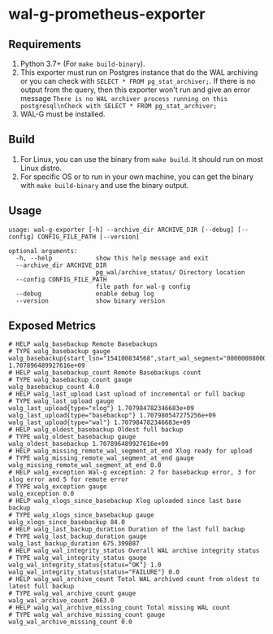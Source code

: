 # wal-g-prometheus-exporter

## Requirements

1. Python 3.7+ (For `make build-binary`).
2. This exporter must run on Postgres instance that do the WAL archiving or you can check with `SELECT * FROM pg_stat_archiver;`.
If there is no output from the query, then this exporter won't run and give an error message `There is no WAL archiver process running on this postgresql\nCheck with SELECT * FROM pg_stat_archiver;`
3. WAL-G must be installed.

## Build

1. For Linux, you can use the binary from `make build`. It should run on most Linux distro.
2. For specific OS or to run in your own machine, you can get the binary with `make build-binary` and use the binary output.

## Usage

```
usage: wal-g-exporter [-h] --archive_dir ARCHIVE_DIR [--debug] [--config] CONFIG_FILE_PATH [--version]

optional arguments:
  -h, --help            show this help message and exit
  --archive_dir ARCHIVE_DIR
                        pg_wal/archive_status/ Directory location
  --config CONFIG_FILE_PATH
                        file path for wal-g config
  --debug               enable debug log
  --version             show binary version
```

## Exposed Metrics

```
# HELP walg_basebackup Remote Basebackups
# TYPE walg_basebackup gauge
walg_basebackup{start_lsn="154100834568",start_wal_segment="0000000800000023000000E1"} 1.707896489927616e+09
# HELP walg_basebackup_count Remote Basebackups count
# TYPE walg_basebackup_count gauge
walg_basebackup_count 4.0
# HELP walg_last_upload Last upload of incremental or full backup
# TYPE walg_last_upload gauge
walg_last_upload{type="xlog"} 1.707984782346683e+09
walg_last_upload{type="basebackup"} 1.707980547275256e+09
walg_last_upload{type="wal"} 1.707984782346683e+09
# HELP walg_oldest_basebackup Oldest full backup
# TYPE walg_oldest_basebackup gauge
walg_oldest_basebackup 1.707896489927616e+09
# HELP walg_missing_remote_wal_segment_at_end Xlog ready for upload
# TYPE walg_missing_remote_wal_segment_at_end gauge
walg_missing_remote_wal_segment_at_end 0.0
# HELP walg_exception Wal-g exception: 2 for basebackup error, 3 for xlog error and 5 for remote error
# TYPE walg_exception gauge
walg_exception 0.0
# HELP walg_xlogs_since_basebackup Xlog uploaded since last base backup
# TYPE walg_xlogs_since_basebackup gauge
walg_xlogs_since_basebackup 84.0
# HELP walg_last_backup_duration Duration of the last full backup
# TYPE walg_last_backup_duration gauge
walg_last_backup_duration 675.399887
# HELP walg_wal_integrity_status Overall WAL archive integrity status
# TYPE walg_wal_integrity_status gauge
walg_wal_integrity_status{status="OK"} 1.0
walg_wal_integrity_status{status="FAILURE"} 0.0
# HELP walg_wal_archive_count Total WAL archived count from oldest to latest full backup
# TYPE walg_wal_archive_count gauge
walg_wal_archive_count 2663.0
# HELP walg_wal_archive_missing_count Total missing WAL count
# TYPE walg_wal_archive_missing_count gauge
walg_wal_archive_missing_count 0.0
```
